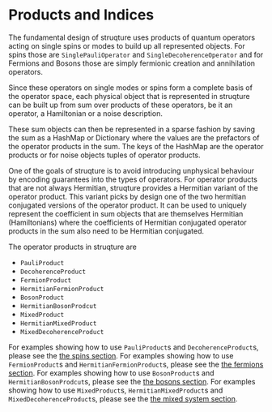 # Products and Indices

The fundamental design of struqture uses products of quantum operators acting on single spins or modes to build up all represented objects. For spins those are `SinglePauliOperator` and `SingleDecoherenceOperator` and for Fermions and Bosons those are simply fermionic creation and annihilation operators.

Since these operators on single modes or spins form a complete basis of the operator space, each physical object that is represented in struqture can be built up from sum over products of these operators, be it an operator, a Hamiltonian or a noise description.

These sum objects can then be represented in a sparse fashion by saving the sum as a HashMap or Dictionary where the values are the prefactors of the operator products in the sum.
The keys of the HashMap are the operator products or for noise objects tuples of operator products.

One of the goals of struqture is to avoid introducing unphysical behaviour by encoding guarantees into the types of operators. For operator products that are not always Hermitian, struqture provides a Hermitian variant of the operator product. This variant picks by design one of the two hermitian conjugated versions of the operator product.
It can be used to uniquely represent the coefficient in sum objects that are themselves Hermitian (Hamiltonians) where the coefficients of Hermitian conjugated operator products in the sum also need to be Hermitian conjugated.


The operator products in struqture are

* `PauliProduct`
* `DecoherenceProduct`
* `FermionProduct`
* `HermitianFermionProduct`
* `BosonProduct`
* `HermitianBosonProdcut`
* `MixedProduct`
* `HermitianMixedProduct`
* `MixedDecoherenceProduct`

For examples showing how to use `PauliProduct`s and `DecoherenceProduct`s, please see the [the spins section](../physical_types/spins.md#examples).
For examples showing how to use `FermionProduct`s and `HermitianFermionProduct`s, please see the [the fermions section](../physical_types/fermions.md#examples).
For examples showing how to use `BosonProduct`s and `HermitianBosonProdcut`s, please see the [the bosons section](../physical_types/bosons.md#examples).
For examples showing how to use `MixedProduct`s, `HermitianMixedProduct`s and `MixedDecoherenceProduct`s, please see the [the mixed system section](../physical_types/mixed_systems.md#examples).
